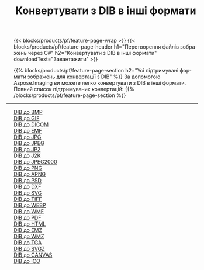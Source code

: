 ﻿---
title: Конвертувати з DIB в інші формати 
weight: 3920
url: /uk/net/conversion/from/dib 
lang: uk
langdirlevel: 2
locales: zh-hans,ja,it,ru,de,es,fr,nl,id,lt,pl,pt,vi,tr,ko,zh-hant,ar,hi,th,sv,cs,uk,he
description: За допомогою Aspose.Imaging ви можете легко конвертувати з DIB в інші формати
---

{{< blocks/products/pf/feature-page-wrap >}}
{{< blocks/products/pf/feature-page-header h1="Перетворення файлів зображень через C#" h2="Конвертувати з DIB в інші формати" downloadText="Завантажити" >}}


{{% blocks/products/pf/feature-page-section  h2="Усі підтримувані формати зображень для конвертації з DIB" %}}
За допомогою Aspose.Imaging ви можете легко конвертувати з DIB в інші формати.
<br/>
Повний список підтримуваних конвертацій:
{{% /blocks/products/pf/feature-page-section %}}
<div class="container-fluid productfamilypage bg-gray">
    <div class="convertypes bg-gray agp-content section">
        <div class="container">
		<hr style="margin-left:-20px;"/>
		<div class="row other-converters">
		    <div class='col-md-2 other-converter remove-lp remove-rp'><a href="/imaging/uk/net/conversion/dib-to-bmp" >DIB до BMP</a></div><div class='col-md-2 other-converter remove-lp remove-rp'><a href="/imaging/uk/net/conversion/dib-to-gif" >DIB до GIF</a></div><div class='col-md-2 other-converter remove-lp remove-rp'><a href="/imaging/uk/net/conversion/dib-to-dicom" >DIB до DICOM</a></div><div class='col-md-2 other-converter remove-lp remove-rp'><a href="/imaging/uk/net/conversion/dib-to-emf" >DIB до EMF</a></div><div class='col-md-2 other-converter remove-lp remove-rp'><a href="/imaging/uk/net/conversion/dib-to-jpg" >DIB до JPG</a></div><div class='col-md-2 other-converter remove-lp remove-rp'><a href="/imaging/uk/net/conversion/dib-to-jpeg" >DIB до JPEG</a></div><div class='col-md-2 other-converter remove-lp remove-rp'><a href="/imaging/uk/net/conversion/dib-to-jp2" >DIB до JP2</a></div><div class='col-md-2 other-converter remove-lp remove-rp'><a href="/imaging/uk/net/conversion/dib-to-j2k" >DIB до J2K</a></div><div class='col-md-2 other-converter remove-lp remove-rp'><a href="/imaging/uk/net/conversion/dib-to-jpeg2000" >DIB до JPEG2000</a></div><div class='col-md-2 other-converter remove-lp remove-rp'><a href="/imaging/uk/net/conversion/dib-to-png" >DIB до PNG</a></div><div class='col-md-2 other-converter remove-lp remove-rp'><a href="/imaging/uk/net/conversion/dib-to-apng" >DIB до APNG</a></div><div class='col-md-2 other-converter remove-lp remove-rp'><a href="/imaging/uk/net/conversion/dib-to-psd" >DIB до PSD</a></div><div class='col-md-2 other-converter remove-lp remove-rp'><a href="/imaging/uk/net/conversion/dib-to-dxf" >DIB до DXF</a></div><div class='col-md-2 other-converter remove-lp remove-rp'><a href="/imaging/uk/net/conversion/dib-to-svg" >DIB до SVG</a></div><div class='col-md-2 other-converter remove-lp remove-rp'><a href="/imaging/uk/net/conversion/dib-to-tiff" >DIB до TIFF</a></div><div class='col-md-2 other-converter remove-lp remove-rp'><a href="/imaging/uk/net/conversion/dib-to-webp" >DIB до WEBP</a></div><div class='col-md-2 other-converter remove-lp remove-rp'><a href="/imaging/uk/net/conversion/dib-to-wmf" >DIB до WMF</a></div><div class='col-md-2 other-converter remove-lp remove-rp'><a href="/imaging/uk/net/conversion/dib-to-pdf" >DIB до PDF</a></div><div class='col-md-2 other-converter remove-lp remove-rp'><a href="/imaging/uk/net/conversion/dib-to-html" >DIB до HTML</a></div><div class='col-md-2 other-converter remove-lp remove-rp'><a href="/imaging/uk/net/conversion/dib-to-emz" >DIB до EMZ</a></div><div class='col-md-2 other-converter remove-lp remove-rp'><a href="/imaging/uk/net/conversion/dib-to-wmz" >DIB до WMZ</a></div><div class='col-md-2 other-converter remove-lp remove-rp'><a href="/imaging/uk/net/conversion/dib-to-tga" >DIB до TGA</a></div><div class='col-md-2 other-converter remove-lp remove-rp'><a href="/imaging/uk/net/conversion/dib-to-svgz" >DIB до SVGZ</a></div><div class='col-md-2 other-converter remove-lp remove-rp'><a href="/imaging/uk/net/conversion/dib-to-canvas" >DIB до CANVAS</a></div><div class='col-md-2 other-converter remove-lp remove-rp'><a href="/imaging/uk/net/conversion/dib-to-ico" >DIB до ICO</a></div>
                </div>
        </div>
    </div>
</div>
<br/>

